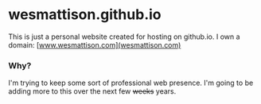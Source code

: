 # wesmattison.github.io

This is just a personal website created for hosting on github.io. I own a domain: [www.wesmattison.com](wesmattison.com)

### Why?

I'm trying to keep some sort of professional web presence. I'm going to be adding more to this over the next few ~~weeks~~ years.